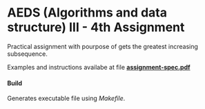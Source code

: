 # AEDS (Algorithms and data structure) III - 4th Assignment

Practical assignment with pourpose of gets the greatest increasing subsequence.

Examples and instructions availabe at file [**assignment-spec.pdf**](assignment-spec.pdf)

#### Build
Generates executable file using *Makefile*.